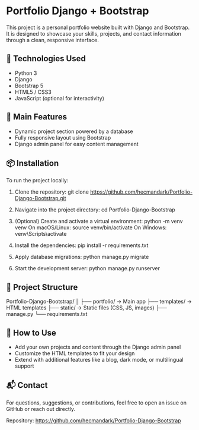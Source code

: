 Portfolio Django + Bootstrap
============================

This project is a personal portfolio website built with Django and Bootstrap. 
It is designed to showcase your skills, projects, and contact information 
through a clean, responsive interface.

🔧 Technologies Used
--------------------
- Python 3
- Django
- Bootstrap 5
- HTML5 / CSS3
- JavaScript (optional for interactivity)

🚀 Main Features
----------------
- Dynamic project section powered by a database
- Fully responsive layout using Bootstrap
- Django admin panel for easy content management

📦 Installation
---------------
To run the project locally:

1. Clone the repository:
   git clone https://github.com/hecmandark/Portfolio-Django-Bootstrap.git

2. Navigate into the project directory:
   cd Portfolio-Django-Bootstrap

3. (Optional) Create and activate a virtual environment:
   python -m venv venv
   On macOS/Linux: source venv/bin/activate
   On Windows: venv\Scripts\activate

4. Install the dependencies:
   pip install -r requirements.txt

5. Apply database migrations:
   python manage.py migrate

6. Start the development server:
   python manage.py runserver

📁 Project Structure
--------------------
Portfolio-Django-Bootstrap/
│
├── portfolio/           -> Main app
├── templates/           -> HTML templates
├── static/              -> Static files (CSS, JS, images) 
├── manage.py
└── requirements.txt

🧩 How to Use
-------------
- Add your own projects and content through the Django admin panel
- Customize the HTML templates to fit your design
- Extend with additional features like a blog, dark mode, or multilingual support

📬 Contact
----------
For questions, suggestions, or contributions, feel free to open an issue on GitHub 
or reach out directly.

Repository: https://github.com/hecmandark/Portfolio-Django-Bootstrap
